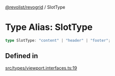 [@revolist/revogrid](README.md) / SlotType

# Type Alias: SlotType

```ts
type SlotType: "content" | "header" | "footer";
```

## Defined in

[src/types/viewport.interfaces.ts:19](https://github.com/revolist/revogrid/blob/9117a91ea8e0927df97ffd7fc238d04b4ddfdd05/src/types/viewport.interfaces.ts#L19)
